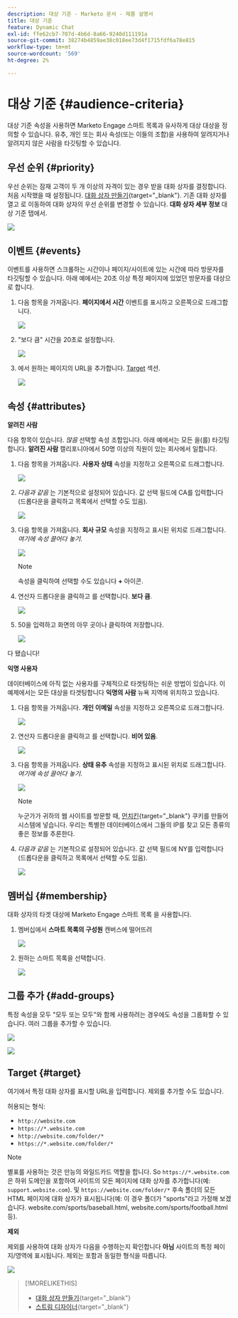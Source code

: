 ```yaml
---
description: 대상 기준 - Marketo 문서 - 제품 설명서
title: 대상 기준
feature: Dynamic Chat
exl-id: ffe62cb7-707d-4b6d-8a66-9240d111191a
source-git-commit: 38274b4859ae38c018ee73d4f1715fdf6a78e815
workflow-type: tm+mt
source-wordcount: '569'
ht-degree: 2%

---
```


# 대상 기준 {#audience-criteria}

대상 기준 속성을 사용하면 Marketo Engage 스마트 목록과 유사하게 대상 대상을 정의할 수 있습니다. 유추, 개인 또는 회사 속성(또는 이들의 조합)을 사용하여 알려지거나 알려지지 않은 사람을 타깃팅할 수 있습니다.

## 우선 순위 {#priority}

우선 순위는 잠재 고객이 두 개 이상의 자격이 있는 경우 받을 대화 상자를 결정합니다. 처음 시작했을 때 설정됩니다. [대화 상자 만들기](/help/marketo/product-docs/demand-generation/dynamic-chat/automated-chat/create-a-dialogue.md){target="_blank"}. 기존 대화 상자를 열고 로 이동하여 대화 상자의 우선 순위를 변경할 수 있습니다. **대화 상자 세부 정보** 대상 기준 탭에서.

![](assets/audience-criteria-1.png)

## 이벤트 {#events}

이벤트를 사용하면 스크롤하는 시간이나 페이지/사이트에 있는 시간에 따라 방문자를 타깃팅할 수 있습니다. 아래 예에서는 20초 이상 특정 페이지에 있었던 방문자를 대상으로 합니다.

1. 다음 항목을 가져옵니다. **페이지에서 시간** 이벤트를 표시하고 오른쪽으로 드래그합니다.

   ![](assets/audience-criteria-3.png)

1. &quot;보다 큼&quot; 시간을 20초로 설정합니다.

   ![](assets/audience-criteria-4.png)

1. 에서 원하는 페이지의 URL을 추가합니다. [Target](#target) 섹션.

   ![](assets/audience-criteria-5.png)

## 속성 {#attributes}

**알려진 사람**

다음 항목이 있습니다. _많음_ 선택할 속성 조합입니다. 아래 예에서는 모든 을(를) 타깃팅합니다. **알려진 사람** 캘리포니아에서 50명 이상의 직원이 있는 회사에서 일합니다.

1. 다음 항목을 가져옵니다. **사용자 상태** 속성을 지정하고 오른쪽으로 드래그합니다.

   ![](assets/audience-criteria-7.png)

1. _다음과 같음_ 는 기본적으로 설정되어 있습니다. 값 선택 필드에 CA를 입력합니다(드롭다운을 클릭하고 목록에서 선택할 수도 있음).

   ![](assets/audience-criteria-8.png)

1. 다음 항목을 가져옵니다. **회사 규모** 속성을 지정하고 표시된 위치로 드래그합니다. _여기에 속성 끌어다 놓기_.

   ![](assets/audience-criteria-9.png)

   >[!NOTE]
   >
   >속성을 클릭하여 선택할 수도 있습니다 **+** 아이콘.

1. 연산자 드롭다운을 클릭하고 를 선택합니다. **보다 큼**.

   ![](assets/audience-criteria-10.png)

1. 50을 입력하고 화면의 아무 곳이나 클릭하여 저장합니다.

   ![](assets/audience-criteria-11.png)

다 됐습니다!

**익명 사용자**

데이터베이스에 아직 없는 사용자를 구체적으로 타겟팅하는 쉬운 방법이 있습니다. 이 예제에서는 모든 대상을 타겟팅합니다 **익명의 사람** 뉴욕 지역에 위치하고 있습니다.

1. 다음 항목을 가져옵니다. **개인 이메일** 속성을 지정하고 오른쪽으로 드래그합니다.

   ![](assets/audience-criteria-12.png)

1. 연산자 드롭다운을 클릭하고 를 선택합니다. **비어 있음**.

   ![](assets/audience-criteria-13.png)

1. 다음 항목을 가져옵니다. **상태 유추** 속성을 지정하고 표시된 위치로 드래그합니다. _여기에 속성 끌어다 놓기_.

   ![](assets/audience-criteria-14.png)

   >[!NOTE]
   >
   >누군가가 귀하의 웹 사이트를 방문할 때, [먼치킨](/help/marketo/product-docs/administration/additional-integrations/add-munchkin-tracking-code-to-your-website.md){target="_blank"} 쿠키를 만들어 시스템에 넣습니다. 우리는 특별한 데이터베이스에서 그들의 IP를 찾고 모든 종류의 좋은 정보를 추론한다.

1. _다음과 같음_ 는 기본적으로 설정되어 있습니다. 값 선택 필드에 NY를 입력합니다(드롭다운을 클릭하고 목록에서 선택할 수도 있음).

   ![](assets/audience-criteria-15.png)

## 멤버십 {#membership}

대화 상자의 타겟 대상에 Marketo Engage 스마트 목록 을 사용합니다.

1. 멤버십에서 **스마트 목록의 구성원** 캔버스에 떨어뜨려

   ![](assets/audience-criteria-15a.png)

1. 원하는 스마트 목록을 선택합니다.

   ![](assets/audience-criteria-15b.png)

## 그룹 추가 {#add-groups}

특정 속성을 모두 &quot;모두 또는 모두&quot;와 함께 사용하려는 경우에도 속성을 그룹화할 수 있습니다. 여러 그룹을 추가할 수 있습니다.

![](assets/audience-criteria-16.png)

![](assets/audience-criteria-17.png)

## Target {#target}

여기에서 특정 대화 상자를 표시할 URL을 입력합니다. 제외를 추가할 수도 있습니다.

허용되는 형식:

* `http://website.com`
* `https://*.website.com`
* `http://website.com/folder/*`
* `https://*.website.com/folder/*`

>[!NOTE]
>
>별표를 사용하는 것은 만능의 와일드카드 역할을 합니다. So `https://*.website.com` 은 하위 도메인을 포함하여 사이트의 모든 페이지에 대화 상자를 추가합니다(예: `support.website.com`). 및 `https://website.com/folder/*` 후속 폴더의 모든 HTML 페이지에 대화 상자가 표시됩니다(예: 이 경우 폴더가 &quot;sports&quot;라고 가정해 보겠습니다. website.com/sports/baseball.html, website.com/sports/football.html 등).

**제외**

제외를 사용하여 대화 상자가 다음을 수행하는지 확인합니다 **아님** 사이트의 특정 페이지/영역에 표시됩니다. 제외는 포함과 동일한 형식을 따릅니다.

![](assets/audience-criteria-18.png)

>[!MORELIKETHIS]
>
>* [대화 상자 만들기](/help/marketo/product-docs/demand-generation/dynamic-chat/automated-chat/create-a-dialogue.md){target="_blank"}
>* [스트림 디자이너](/help/marketo/product-docs/demand-generation/dynamic-chat/automated-chat/stream-designer.md){target="_blank"}
